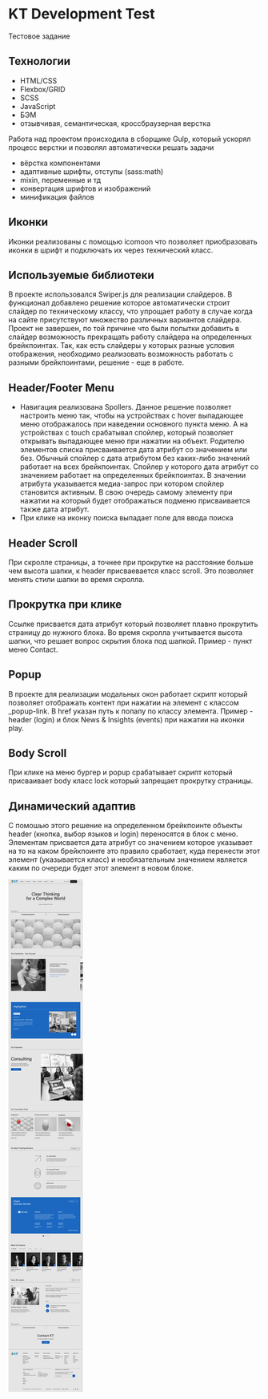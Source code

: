# KT Development Test

Тестовое задание

## Технологии

- HTML/CSS
- Flexbox/GRID
- SCSS
- JavaScript
- БЭМ
- отзывчивая, семантическая, кроссбраузерная верстка

Работа над проектом происходила в сборщике Gulp, который ускорял процесс верстки и позволял автоматически решать задачи
- вёрстка компонентами
- адаптивные шрифты, отступы (sass:math)
- mixin, переменные и тд
- конвертация шрифтов и изображений
- минификация файлов

## Иконки 
Иконки реализованы с помощью icomoon что позволяет приобразовать иконки в шрифт и подключать их через технический класс. 

## Используемые библиотеки
В проекте использовался Swiper.js для реализации слайдеров.
В функционал добавлено решение которое автоматически строит слайдер по техническому классу, что упрощает работу в случае когда на сайте присутствуют множество различных вариантов слайдера.
Проект не завершен, по той причине что были попытки добавить в слайдер возможность прекращать работу слайдера на определенных брейкпоинтах. Так, как есть слайдеры у которых разные условия отображения, необходимо реализовать возможность работать с разными брейкпоинтами, решение - еще в работе.

## Header/Footer Menu

- Навигация реализована Spollers. Данное решение позволяет настроить меню так, чтобы на устройствах с hover выпадающее меню отображалось при наведении основного пункта меню. А на устройствах с touch срабатывал спойлер, который позволяет открывать выпадающее меню при нажатии на объект. Родителю элементов списка присваивается дата атрибут со значением или без. Обычный спойлер с дата атрибутом без каких-либо значений работает на всех брейкпоинтах. Спойлер у которого дата атрибут со значением работает на определенных брейкпоинтах. В значении атрибута указывается медиа-запрос при котором спойлер становится активным. В свою очередь самому элементу при нажатии на который будет отображаться подменю присваивается также дата атрибут.
- При клике на иконку поиска выпадает поле для ввода поиска

## Header Scroll
При скролле страницы, а точнее при прокрутке на расстояние больше чем высота шапки, к header присваевается класс scroll. Это позволяет менять стили шапки во время скролла. 

## Прокрутка при клике
Ссылке присвается дата атрибут который позволяет плавно прокрутить страницу до нужного блока. Во время скролла учитывается высота шапки, что решает вопрос скрытия блока под шапкой. Пример - пункт меню Contact.

## Popup
В проекте для реализации модальных окон работает скрипт который позволяет отображать контент при нажатии на элемент с классом _popup-link. В href указан путь к попапу по классу элемента. Пример - header (login) и блок News & Insights (events) при нажатии на иконки play.

## Body Scroll
При клике на меню бургер и popup срабатывает скрипт который присваивает body класс lock который запрещает прокрутку страницы.

## Динамический адаптив
С помошью этого решение на определенном брейкпоинте объекты header (кнопка, выбор языков и login) переносятся в блок с меню. Элементам присвается дата атрибут со значением которое указывает на то на каком брейкпоинте это правило сработает, куда перенести этот элемент (указывается класс) и необязательным значением является каким по очереди будет этот элемент в новом блоке. 

![alt text](https://github.com/OlefirElena/KTDevelopmentTest/blob/main/img/HOMEPAGE_V1.jpg)

